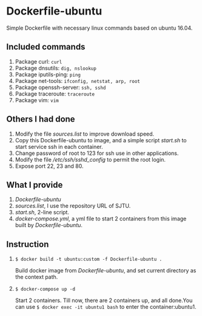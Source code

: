 # Dockerfile-ubuntu
Simple Dockerfile with necessary linux commands based on ubuntu 16.04.

## Included commands
1. Package curl: `curl`
2. Package dnsutils: `dig, nslookup`
3. Package iputils-ping: `ping`
4. Package net-tools: `ifconfig, netstat, arp, root`
5. Package openssh-server: `ssh, sshd`
6. Package traceroute: `traceroute`
7. Package vim: `vim`

## Others I had done
1. Modify the file *sources.list* to improve download speed. 
2. Copy this Dockerfile-ubuntu to image, and a simple script *start.sh* to start service ssh in each container.
3. Change password of root to 123 for ssh use in other applications.
4. Modify the file */etc/ssh/sshd_config* to permit the root login.
5. Expose port 22, 23 and 80.

## What I provide
1. *Dockerfile-ubuntu*
2. *sources.list*, I use the repository URL of SJTU.
3. *start.sh*, 2-line script.
4. *docker-compose.yml*, a yml file to start 2 containers from this image built by *Dockerfile-ubuntu*.

## Instruction
1. `$ docker build -t ubuntu:custom -f Dockerfile-ubuntu .`
   
   Build docker image from *Dockerfile-ubuntu*, and set current directory as the context path.
2. `$ docker-compose up -d`
   
   Start 2 containers. 
   Till now, there are 2 containers up, and all done.You can use `$ docker exec -it ubuntu1 bash` to enter the container:ubuntu1.
